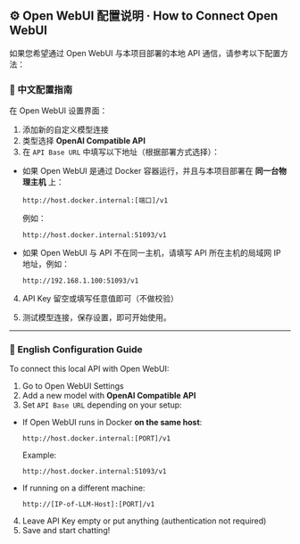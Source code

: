 
## ⚙️ Open WebUI 配置说明 · How to Connect Open WebUI

如果您希望通过 Open WebUI 与本项目部署的本地 API 通信，请参考以下配置方法：

### 🧠 中文配置指南

在 Open WebUI 设置界面：

1. 添加新的自定义模型连接
2. 类型选择 **OpenAI Compatible API**
3. 在 `API Base URL` 中填写以下地址（根据部署方式选择）：

- 如果 Open WebUI 是通过 Docker 容器运行，并且与本项目部署在 **同一台物理主机** 上：

  ```
  http://host.docker.internal:[端口]/v1
  ```

  例如：

  ```
  http://host.docker.internal:51093/v1
  ```

- 如果 Open WebUI 与 API 不在同一主机，请填写 API 所在主机的局域网 IP 地址，例如：

  ```
  http://192.168.1.100:51093/v1
  ```

4. API Key 留空或填写任意值即可（不做校验）

5. 测试模型连接，保存设置，即可开始使用。

---

### 🧠 English Configuration Guide

To connect this local API with Open WebUI:

1. Go to Open WebUI Settings
2. Add a new model with **OpenAI Compatible API**
3. Set `API Base URL` depending on your setup:

- If Open WebUI runs in Docker **on the same host**:

  ```
  http://host.docker.internal:[PORT]/v1
  ```

  Example:

  ```
  http://host.docker.internal:51093/v1
  ```

- If running on a different machine:

  ```
  http://[IP-of-LLM-Host]:[PORT]/v1
  ```

4. Leave API Key empty or put anything (authentication not required)
5. Save and start chatting!
